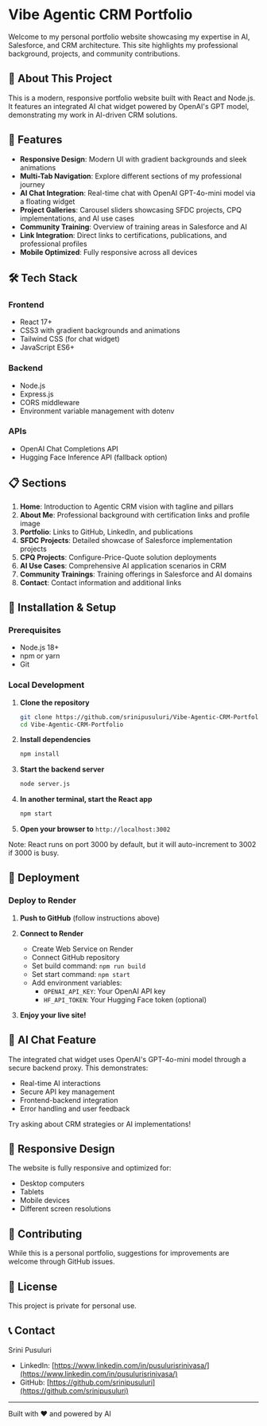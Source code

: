 # Vibe Agentic CRM Portfolio

Welcome to my personal portfolio website showcasing my expertise in AI, Salesforce, and CRM architecture. This site highlights my professional background, projects, and community contributions.

## 🌟 About This Project

This is a modern, responsive portfolio website built with React and Node.js. It features an integrated AI chat widget powered by OpenAI's GPT model, demonstrating my work in AI-driven CRM solutions.

## 🚀 Features

- **Responsive Design**: Modern UI with gradient backgrounds and sleek animations
- **Multi-Tab Navigation**: Explore different sections of my professional journey
- **AI Chat Integration**: Real-time chat with OpenAI GPT-4o-mini model via a floating widget
- **Project Galleries**: Carousel sliders showcasing SFDC projects, CPQ implementations, and AI use cases
- **Community Training**: Overview of training areas in Salesforce and AI
- **Link Integration**: Direct links to certifications, publications, and professional profiles
- **Mobile Optimized**: Fully responsive across all devices

## 🛠️ Tech Stack

### Frontend
- React 17+
- CSS3 with gradient backgrounds and animations
- Tailwind CSS (for chat widget)
- JavaScript ES6+

### Backend
- Node.js
- Express.js
- CORS middleware
- Environment variable management with dotenv

### APIs
- OpenAI Chat Completions API
- Hugging Face Inference API (fallback option)

## 📋 Sections

1. **Home**: Introduction to Agentic CRM vision with tagline and pillars
2. **About Me**: Professional background with certification links and profile image
3. **Portfolio**: Links to GitHub, LinkedIn, and publications
4. **SFDC Projects**: Detailed showcase of Salesforce implementation projects
5. **CPQ Projects**: Configure-Price-Quote solution deployments
6. **AI Use Cases**: Comprehensive AI application scenarios in CRM
7. **Community Trainings**: Training offerings in Salesforce and AI domains
8. **Contact**: Contact information and additional links

## 🔧 Installation & Setup

### Prerequisites
- Node.js 18+
- npm or yarn
- Git

### Local Development

1. **Clone the repository**
   ```bash
   git clone https://github.com/srinipusuluri/Vibe-Agentic-CRM-Portfolio.git
   cd Vibe-Agentic-CRM-Portfolio
   ```

2. **Install dependencies**
   ```bash
   npm install
   ```

3. **Start the backend server**
   ```bash
   node server.js
   ```

4. **In another terminal, start the React app**
   ```bash
   npm start
   ```

5. **Open your browser to** `http://localhost:3002`

Note: React runs on port 3000 by default, but it will auto-increment to 3002 if 3000 is busy.

## 🚀 Deployment

### Deploy to Render

1. **Push to GitHub** (follow instructions above)

2. **Connect to Render**
   - Create Web Service on Render
   - Connect GitHub repository
   - Set build command: `npm run build`
   - Set start command: `npm start`
   - Add environment variables:
     - `OPENAI_API_KEY`: Your OpenAI API key
     - `HF_API_TOKEN`: Your Hugging Face token (optional)

3. **Enjoy your live site!**

## 🤖 AI Chat Feature

The integrated chat widget uses OpenAI's GPT-4o-mini model through a secure backend proxy. This demonstrates:

- Real-time AI interactions
- Secure API key management
- Frontend-backend integration
- Error handling and user feedback

Try asking about CRM strategies or AI implementations!

## 📱 Responsive Design

The website is fully responsive and optimized for:
- Desktop computers
- Tablets
- Mobile devices
- Different screen resolutions

## 🤝 Contributing

While this is a personal portfolio, suggestions for improvements are welcome through GitHub issues.

## 📄 License

This project is private for personal use.

## 📞 Contact

Srini Pusuluri
- LinkedIn: [https://www.linkedin.com/in/pusulurisrinivasa/](https://www.linkedin.com/in/pusulurisrinivasa/)
- GitHub: [https://github.com/srinipusuluri](https://github.com/srinipusuluri)

---

Built with ❤️ and powered by AI
